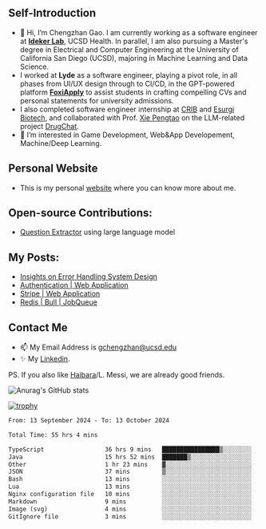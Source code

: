 ## Self-Introduction
- 👋 Hi, I’m Chengzhan Gao. I am currently working as a software engineer at **[Ideker Lab](https://idekerlab.ucsd.edu/)**, UCSD Health. In parallel, I am also pursuing a Master's degree in Electrical and Computer Engineering at the University of California San Diego (UCSD), majoring in Machine Learning and Data Science.
- I worked at **Lyde** as a software engineer, playing a pivot role, in all phases from UI/UX design through to CI/CD, in the GPT-powered platform **[FoxiApply](https://lyde.io)** to assist students in crafting compelling CVs and personal statements for university admissions.
- I also completed software engineer internship at [CRIB](https://apps.apple.com/us/app/crib-for-roommates/id6468918103?platform=iphone) and [Esurgi Biotech](https://myesurgi.com/), and collaborated with Prof. [Xie Pengtao](https://pengtaoxie.github.io/) on the LLM-related project [DrugChat](https://github.com/UCSD-AI4H/drugchat).
- 👀 I’m interested in Game Development, Web&App Developement, Machine/Deep Learning.

## Personal Website
-  This is my personal [website](https://gaochengzhan.netlify.app/) where you can know more about me.

## Open-source Contributions:
- [Question Extractor](https://github.com/nestordemeure/question_extractor) using large language model

## My Posts:
- [Insights on Error Handling System Design](https://gaochengzhan.netlify.app/post/error-handling/)
- [Authentication | Web Application](https://gaochengzhan.netlify.app/post/authentication/)
- [Stripe | Web Application](https://gaochengzhan.netlify.app/post/stripe/)
- [Redis | Bull | JobQueue](https://gaochengzhan.netlify.app/post/job-queue/)

## Contact Me
- 📫 My Email Address is gchengzhan@ucsd.edu
- ✨ My [Linkedin](https://www.linkedin.com/in/chengzhan-christoffel-gao/).

PS. If you also like [Haibara](https://www.detectiveconanworld.com/wiki/Ai_Haibara)/L. Messi, we are already good friends.

![Anurag's GitHub stats](https://github-readme-stats.vercel.app/api?username=GAOChengzhan&show_icons=true&theme=radical)

[![trophy](https://github-profile-trophy.vercel.app/?username=gaochengzhan&theme=flat&row=1&margin-w=12)](https://github.com/ryo-ma/github-profile-trophy)

<!--START_SECTION:waka-->

```txt
From: 13 September 2024 - To: 13 October 2024

Total Time: 55 hrs 4 mins

TypeScript                 36 hrs 9 mins   ████████████████▒░░░░░░░░   65.67 %
Java                       15 hrs 52 mins  ███████▒░░░░░░░░░░░░░░░░░   28.82 %
Other                      1 hr 23 mins    ▓░░░░░░░░░░░░░░░░░░░░░░░░   02.53 %
JSON                       37 mins         ▒░░░░░░░░░░░░░░░░░░░░░░░░   01.12 %
Bash                       13 mins         ░░░░░░░░░░░░░░░░░░░░░░░░░   00.42 %
Lua                        13 mins         ░░░░░░░░░░░░░░░░░░░░░░░░░   00.40 %
Nginx configuration file   10 mins         ░░░░░░░░░░░░░░░░░░░░░░░░░   00.32 %
Markdown                   9 mins          ░░░░░░░░░░░░░░░░░░░░░░░░░   00.29 %
Image (svg)                4 mins          ░░░░░░░░░░░░░░░░░░░░░░░░░   00.13 %
GitIgnore file             3 mins          ░░░░░░░░░░░░░░░░░░░░░░░░░   00.11 %
```

<!--END_SECTION:waka-->

<!---
gaochengzhan/gaochengzhan is a ✨ special ✨ repository because its `README.md` (this file) appears on your GitHub profile.
You can click the Preview link to take a look at your changes.
--->
